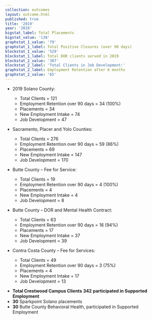 ```yaml
---
collection: outcomes
layout: outcome.html
published: true
title: '2019'
year: '2019'
bigstat_label: Total Placements
bigstat_value: '138'
graphstat_1_value: '79'
graphstat_1_label: Total Positive Closures (over 90 days)
blockstat_1_value: '529'
blockstat_1_label: Total DOR clients served in 2019
blockstat_2_value: '307'
blockstat_2_label: 'Total Clients in Job Development:'
graphstat_2_label: Employment Retention after 6 months
graphstat_2_value: '65'
---
```

* 2019 Solano County:
  - Total Clients = 121
  - Employment Retention over 90 days = 34 (100%)
  - Placements = 34
  - New Employment Intake = 74
  - Job Development = 47

* Sacramento, Placer and Yolo Counties:
  - Total Clients = 276
  - Employment Retention over 90 days = 59 (86%)
  - Placements = 69
  - New Employment Intake = 147
  - Job Development = 170

* Butte County – Fee for Service:
  - Total Clients = 19
  - Employment Retention over 90 days = 4 (100%)
  - Placements = 4
  - New Employment Intake = 4
  - Job Development = 8

* Butte County – DOR and Mental Health Contract:
  - Total Clients = 63
  - Employment Retention over 90 days = 16 (94%)
  - Placements = 17
  - New Employment Intake = 37
  - Job Development = 39

* Contra Costa County – Fee for Services:
  - Total Clients = 49
  - Employment Retention over 90 days = 3 (75%)
  - Placements = 4
  - New Employment Intake = 17
  - Job Development = 13


- **Total Crestwood Campus Clients** **342** **participated in Supported Employment**
- **30** Sparkpoint Solano placements
- **30** Butte County Behavioral Health, participated in Supported Employment
